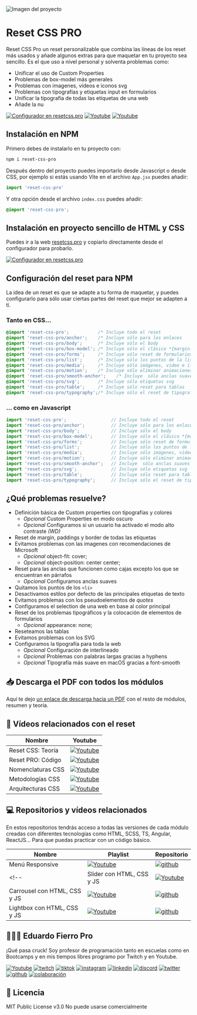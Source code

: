 ![Imagen del proyecto](https://github.com/eduardofierropro/Reset-CSS/blob/main/assets/home1.jpg)

# Reset CSS PRO

Reset CSS Pro un reset personalizable que combina las líneas de los reset más usados y añade algunos extras para que maquetar en tu proyecto sea sencillo. Es el que uso a nivel personal y solventa problemas como:

* Unificar el uso de Custom Properties
* Problemas de box-model más generales
* Problemas con imagenes, vídeos e iconos svg
* Problemas con tipografías y etiquetas input en formularios
* Unificar la tipografía de todas las etiquetas de una web
* Añade la nu

[![Configurador en resetcss.pro](https://img.shields.io/static/v1?label=&message=Ir%20en%20resetcss.pro&color=000000&style=for-the-badge)](https://resetcss.pro/)
[![Youtube](https://img.shields.io/static/v1?label=&message=aprender%20teoria&color=FF0000&logo=youtube&logoColor=white&style=for-the-badge)](https://youtu.be/bXqPNoYFK8w)
[![Youtube](https://img.shields.io/static/v1?label=&message=explicación%20del%20código&color=FF0000&logo=youtube&logoColor=white&style=for-the-badge)](https://youtu.be/Foieq2jTajE)

## Instalación en NPM

Primero debes de instalarlo en tu proyecto con:

```bash
npm i reset-css-pro 
```

Después dentro del proyecto puedes importarlo desde Javascript o desde CSS, por ejemplo si estás usando Vite en el archivo `App.jsx` puedes añadir:

```js
import 'reset-css-pro'
```

Y otra opción desde el archivo `index.css` puedes añadir:
```css
@import 'reset-css-pro';
```

## Instalación en proyecto sencillo de HTML y CSS
Puedes ir a la web [resetcss.pro](https://resetcss.pro) y copiarlo directamente desde el configurador para probarlo.

[![Configurador en resetcss.pro](https://img.shields.io/static/v1?label=&message=Ir%20en%20resetcss.pro&color=ffffff&style=for-the-badge)](https://resetcss.pro/)

## Configuración del reset para NPM
La idea de un reset es que se adapte a tu forma de maquetar, y puedes configurarlo para sólo usar ciertas partes del reset que mejor se adapten a tí.


### Tanto en CSS...
```css
@import 'reset-css-pro';           /* Incluye todo el reset                 */
@import 'reset-css-pro/anchor';    /* Incluye sólo para los enlaces         */
@import 'reset-css-pro/body';      /* Incluye sólo el body                  */
@import 'reset-css-pro/box-model'; /* Incluye sólo el clásico *{margin:0}   */
@import 'reset-css-pro/forms';     /* Incluye sólo reset de formularios     */
@import 'reset-css-pro/list';      /* Incluye sólo los puntos de la lista   */
@import 'reset-css-pro/media';     /* Incluye sólo imágenes, video e iframes*/
@import 'reset-css-pro/motion';    /* Incluye sólo eliminar animaciones en reduced-motion */
@import 'reset-css-pro/smooth-anchor';    /* Incluye  sólo anclas suaves    */
@import 'reset-css-pro/svg';       /* Incluye sólo etiquetas svg            */
@import 'reset-css-pro/table';     /* Incluye sólo reset para tablas        */
@import 'reset-css-pro/typography';/* Incluye sólo el reset de tipografías  */
```

### ... como en Javascript
```js
import 'reset-css-pro';                 // Incluye todo el reset                 
import 'reset-css-pro/anchor';          // Incluye sólo para los enlaces         
import 'reset-css-pro/body';            // Incluye sólo el body                  
import 'reset-css-pro/box-model';       // Incluye sólo el clásico *{margin:0}   
import 'reset-css-pro/forms';           // Incluye sólo reset de formularios     
import 'reset-css-pro/list';            // Incluye sólo los puntos de la lista   
import 'reset-css-pro/media';           // Incluye sólo imágenes, video e iframes
import 'reset-css-pro/motion';          // Incluye sólo eliminar animaciones en reduced-motion 
import 'reset-css-pro/smooth-anchor';   // Incluye  sólo anclas suaves    
import 'reset-css-pro/svg';             // Incluye sólo etiquetas svg            
import 'reset-css-pro/table';           // Incluye sólo reset para tablas        
import 'reset-css-pro/typography';      // Incluye sólo el reset de tipografías  
```

## ¿Qué problemas resuelve?

* Definición básica de Custom properties con tipografías y colores
  * *Opcional* Custom Properties en modo oscuro
  * *Opcional* Configuramos si un usuario ha activado el modo alto contraste *(WD)*
* Reset de margin, paddings y border de todas las etiquetas 
* Evitamos problemas con las imagenes con recomendaciones de Microsoft
  * *Opcional*  object-fit: cover;        
  * *Opcional*  object-position: center center;
* Reset para las anclas que funcionen como cajas excepto los que se encuentran en párrafos 
  * *Opcional* Configuramos anclas suaves 
* Quitamos los puntos de los `<li>` 
* Desactivamos estilos por defecto de las principales etiquetas de texto 
* Evitamos problemas con los pseudoelementos de *quotes* 
* Configuramos el selection de una web en base al color principal
* Reset de los problemas tipográficos y la colocación de elementos de formularios 
  * *Opcional*  appearance: none;
* Reseteamos las tablas 
* Evitamos problemas con los SVG 
* Configuramos la tipografía para toda la web
    * *Opcional* Configuración de interlineado
    * *Opcional* Problemas con palabras largas gracias a hyphens
    * *Opcional* Tipografía más suave en macOS gracias a font-smooth


## 📥 Descarga el PDF con todos los módulos
Aquí te dejo [un enlace de descarga hacia un PDF](https://eduardofierro.pro/descargas/modulos-de-una-web.pdf?utm_source=modulos-web&utm_medium=github&utm_campaign=descarga-pdf) con el resto de módulos, resumen y teoría.


## 🔴 Vídeos relacionados con el reset

| Nombre | Youtube |
|--|--|
|Reset CSS: Teoría|[![Youtube](https://img.shields.io/static/v1?label=&message=ver%20video&color=FF0000&logo=youtube&logoColor=white&style=for-the-badge)](https://youtu.be/bXqPNoYFK8w)|
|Reset PRO: Código|[![Youtube](https://img.shields.io/static/v1?label=&message=ver%20video&color=FF0000&logo=youtube&logoColor=white&style=for-the-badge)](https://youtu.be/Foieq2jTajE)|
|Nomenclaturas CSS|[![Youtube](https://img.shields.io/static/v1?label=&message=ver%20video&color=FF0000&logo=youtube&logoColor=white&style=for-the-badge)](https://youtu.be/lhEJkeCJ3As)|
|Metodologías CSS|[![Youtube](https://img.shields.io/static/v1?label=&message=ver%20video&color=FF0000&logo=youtube&logoColor=white&style=for-the-badge)](https://youtu.be/f0LpZoyY1gE)|
|Arquitecturas CSS|[![Youtube](https://img.shields.io/static/v1?label=&message=ver%20video&color=FF0000&logo=youtube&logoColor=white&style=for-the-badge)](https://youtu.be/tUldrlfIGb4)|


## 💻 Repositorios y vídeos relacionados

En estos repositorios tendrás acceso a todas las versiones de cada módulo creadas con diferentes tecnologías como HTML, SCSS, TS, Angular, ReactJS...
Para que puedas practicar con un código básico.

| Nombre | Playlist | Repositorio | 
|--|--|--|
|Menú Responsive |[![Youtube](https://img.shields.io/static/v1?label=&message=ver%2020en%20playlist&color=FF0000&logo=youtube&logoColor=white&style=for-the-badge)](https://www.youtube.com/playlist?list=PLJpymL0goBgFA5iTweWRejUhBP9TSSNnw)|[![github](https://img.shields.io/static/v1?label=&message=ver%20repo&color=171515&logo=github&logoColor=white&style=for-the-badge)](https://github.com/eduardofierropro/eduardofierropro-Como-crear-un-menu-hamburguesa-horizontal)|
<!-- |Slider con HTML, CSS y JS |[![Youtube](https://img.shields.io/static/v1?label=&message=ver%20en%20playlist&color=FF0000&logo=youtube&logoColor=white&style=for-the-badge)](XXXX)|[![github](https://img.shields.io/static/v1?label=&message=ver%20repo&color=171515&logo=github&logoColor=white&style=for-the-badge)](XXXX)|
|Carrousel con HTML, CSS y JS |[![Youtube](https://img.shields.io/static/v1?label=&message=ver%20en%20playlist&color=FF0000&logo=youtube&logoColor=white&style=for-the-badge)](XXXX)|[![github](https://img.shields.io/static/v1?label=&message=ver%20repo&color=171515&logo=github&logoColor=white&style=for-the-badge)](XXXX)|
|Lightbox con HTML, CSS y JS |[![Youtube](https://img.shields.io/static/v1?label=&message=ver%20en%20playlist&color=FF0000&logo=youtube&logoColor=white&style=for-the-badge)](XXXX)|[![github](https://img.shields.io/static/v1?label=&message=ver%20repo&color=171515&logo=github&logoColor=white&style=for-the-badge)](XXXX)| -->

## 👨🏻‍🏫 Eduardo Fierro Pro
 
¡Qué pasa cruck! Soy profesor de programación tanto en escuelas como en Bootcamps y en mis tiempos libres programo por Twitch y en Youtube.

[![Youtube](https://img.shields.io/static/v1?label=&message=youtube&color=FF0000&logo=youtube&logoColor=white&style=for-the-badge)](https://youtube.com/EduardoFierroPro?sub_confirmation=1)
[![twitch](https://img.shields.io/static/v1?label=&message=twitch&color=6441a5&logo=twitch&logoColor=white&style=for-the-badge)](https://twitch.tv/eduardofierropro)
[![tiktok](https://img.shields.io/static/v1?label=&message=tiktok&color=ff0050&logo=tiktok&logoColor=white&style=for-the-badge)](https://www.tiktok.com/@eduardofierro.pro?)
[![instagram](https://img.shields.io/static/v1?label=&message=instagram&color=5B51D8&logo=instagram&logoColor=white&style=for-the-badge)](https://instagram.com/eduardofierro.pro)
[![linkedin](https://img.shields.io/static/v1?label=&message=linkedin&color=0e76a8&logo=linkedin&logoColor=white&style=for-the-badge)](https://www.linkedin.com/in/eduardofierropro)
[![discord](https://img.shields.io/static/v1?label=&message=discord&color=7289da&logo=discord&logoColor=white&style=for-the-badge)](https://discord.gg/t4Txush)
[![twitter](https://img.shields.io/static/v1?label=&message=twitter&color=1DA1F2&logo=twitter&logoColor=white&style=for-the-badge)](https://twitter.com/edfierropro)
[![github](https://img.shields.io/static/v1?label=&message=github&color=171515&logo=github&logoColor=white&style=for-the-badge)](https://github.com/eduardofierropro)
[![colaboración](https://img.shields.io/static/v1?label=&message=MIS%20CURSOS&color=blue&logo=teach&logoColor=white&style=for-the-badge)](http://colaboracion.eduardofierro.pro)


## 📄 Licencia 

MIT Public License v3.0
No puede usarse comercialmente
